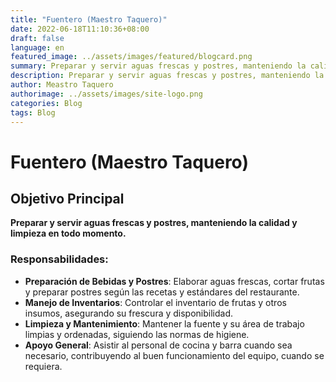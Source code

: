 ```yaml
---
title: "Fuentero (Maestro Taquero)"
date: 2022-06-18T11:10:36+08:00
draft: false
language: en
featured_image: ../assets/images/featured/blogcard.png
summary: Preparar y servir aguas frescas y postres, manteniendo la calidad y limpieza en todo momento.
description: Preparar y servir aguas frescas y postres, manteniendo la calidad y limpieza en todo momento.
author: Meastro Taquero
authorimage: ../assets/images/site-logo.png
categories: Blog
tags: Blog
---
```

# Fuentero (Maestro Taquero)

## Objetivo Principal
**Preparar y servir aguas frescas y postres, manteniendo la calidad y limpieza en todo momento.**

### Responsabilidades:
- **Preparación de Bebidas y Postres**: Elaborar aguas frescas, cortar frutas y preparar postres según las recetas y estándares del restaurante.
- **Manejo de Inventarios**: Controlar el inventario de frutas y otros insumos, asegurando su frescura y disponibilidad.
- **Limpieza y Mantenimiento**: Mantener la fuente y su área de trabajo limpias y ordenadas, siguiendo las normas de higiene.
- **Apoyo General**: Asistir al personal de cocina y barra cuando sea necesario, contribuyendo al buen funcionamiento del equipo, cuando se requiera.
